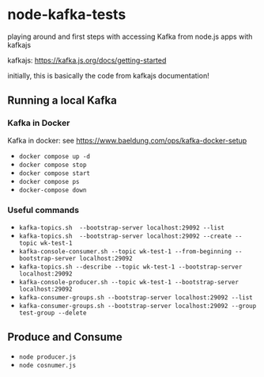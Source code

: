 # node-kafka-tests

playing around and first steps with accessing Kafka from node.js apps with kafkajs

kafkajs: https://kafka.js.org/docs/getting-started

initially, this is basically the code from kafkajs documentation!

## Running a local Kafka

### Kafka in Docker

Kafka in docker: see https://www.baeldung.com/ops/kafka-docker-setup

- `docker compose up -d`
- `docker compose stop`
- `docker compose start`
- `docker compose ps`
- `docker-compose down`

### Useful commands

- `kafka-topics.sh  --bootstrap-server localhost:29092 --list`
- `kafka-topics.sh  --bootstrap-server localhost:29092 --create --topic wk-test-1`
- `kafka-console-consumer.sh --topic wk-test-1 --from-beginning --bootstrap-server localhost:29092`
- `kafka-topics.sh --describe --topic wk-test-1 --bootstrap-server localhost:29092`
- `kafka-console-producer.sh --topic wk-test-1 --bootstrap-server localhost:29092`
- `kafka-consumer-groups.sh --bootstrap-server localhost:29092 --list`
- `kafka-consumer-groups.sh --bootstrap-server localhost:29092 --group test-group --delete`

## Produce and Consume

- `node producer.js`
- `node cosnumer.js`
